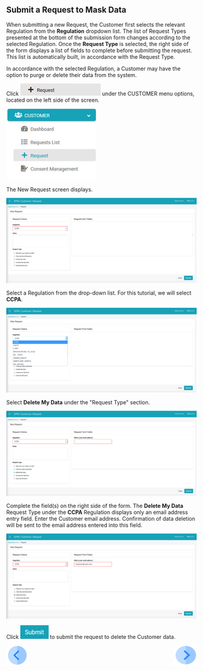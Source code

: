 ## Submit a Request to Mask Data

When submitting a new Request, the Customer first selects the relevant Regulation from the **Regulation** dropdown list. The list of Request Types presented at the bottom of the submission form changes according to the selected Regulation. Once the **Request Type** is selected, the right side of the form displays a list of fields to complete before submitting the request. This list is automatically built, in accordance with the Request Type.

In accordance with the selected Regulation, a Customer may have the option to purge or delete their data from the system.

Click ![image](/articles/demo_project/DPM_Demo_Project/images/06_1_Purging_Request_LeftPanel.jpg) under the CUSTOMER menu options, located on the left side of the screen. 

![image](/articles/demo_project/DPM_Demo_Project/images/06_1_Purging_Request_LeftPanel2.jpg)     

The New Request screen displays.

![image](/articles/demo_project/DPM_Demo_Project/images/06_2_Purging_Request1.jpg)

Select a Regulation from the drop-down list. For this tutorial, we will select **CCPA**.

![image](/articles/demo_project/DPM_Demo_Project/images/06_3_Purging_DeleteMyData_Reg.jpg)  

Select **Delete My Data** under the "Request Type" section.

![image](/articles/demo_project/DPM_Demo_Project/images/06_5_Purging_DeleteMyData_Req2.jpg)

Complete the field(s) on the right side of the form. The **Delete My Data** Request Type under the **CCPA** Regulation displays only an email address entry field. Enter the Customer email address. Confirmation of data deletion will be sent to the email address entered into this field. 

![image](/articles/demo_project/DPM_Demo_Project/images/06_7_Purging_DeleteMyData_Req4.jpg)     

Click ![image](/articles/demo_project/DPM_Demo_Project/images/06_ICON_Submit.jpg) to submit the request to delete the Customer data.



[![Previous](/articles/demo_project/DPM_Demo_Project/images/Previous.png)]( /articles/demo_project/DPM_Demo_Project/05_Masking/03_03_Masking_Login.md)[<img align="right" width="60" height="54" src="/articles/demo_project/DPM_Demo_Project/images/Next.png">](/articles/demo_project/DPM_Demo_Project/05_Masking/03_05_Masking_Ensure_Marked_Complete.md)
